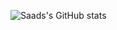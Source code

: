 <!--
**MuhammadSaad0/MuhammadSaad0** is a ✨ _special_ ✨ repository because its `README.md` (this file) appears on your GitHub profile.

Here are some ideas to get you started:

- 🔭 I’m currently working on ...
- 🌱 I’m currently learning ...
- 👯 I’m looking to collaborate on ...
- 🤔 I’m looking for help with ...
- 💬 Ask me about ...
- 📫 How to reach me: ...
- 😄 Pronouns: ...
- ⚡ Fun fact: ...
-->
![Saads's GitHub stats](https://github-readme-stats.vercel.app/api?username=MuhammadSaad0&include_all_commits=true&show=reviews,prs_merged,prs_merged_percentage&show_icons=true&hide=stars&theme=tokyonight)

